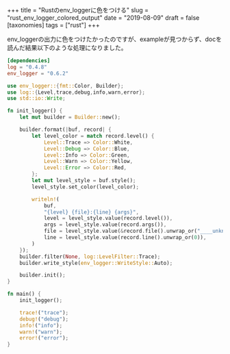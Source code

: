 +++
title = "Rustのenv_loggerに色をつける"
slug = "rust_env_logger_colored_output"
date = "2019-08-09"
draft = false
[taxonomies]
tags = ["rust"]
+++

env_loggerの出力に色をつけたかったのですが、exampleが見つからず、docを読んだ結果以下のような処理になりました。


```toml
[dependencies]
log = "0.4.8"
env_logger = "0.6.2"
```

```rust
use env_logger::{fmt::Color, Builder};
use log::{Level,trace,debug,info,warn,error};
use std::io::Write;

fn init_logger() {
    let mut builder = Builder::new();

    builder.format(|buf, record| {
        let level_color = match record.level() {
            Level::Trace => Color::White,
            Level::Debug => Color::Blue,
            Level::Info => Color::Green,
            Level::Warn => Color::Yellow,
            Level::Error => Color::Red,
        };
        let mut level_style = buf.style();
        level_style.set_color(level_color);

        writeln!(
            buf,
            "{level} {file}:{line} {args}",
            level = level_style.value(record.level()),
            args = level_style.value(record.args()),
            file = level_style.value(&record.file().unwrap_or("____unknown")[4..]), // src/file.rs -> file.rs
            line = level_style.value(record.line().unwrap_or(0)),
        )
    });
    builder.filter(None, log::LevelFilter::Trace);
    builder.write_style(env_logger::WriteStyle::Auto);

    builder.init();
}

fn main() {
    init_logger();

    trace!("trace");
    debug!("debug");
    info!("info");
    warn!("warn");
    error!("error");
}
```